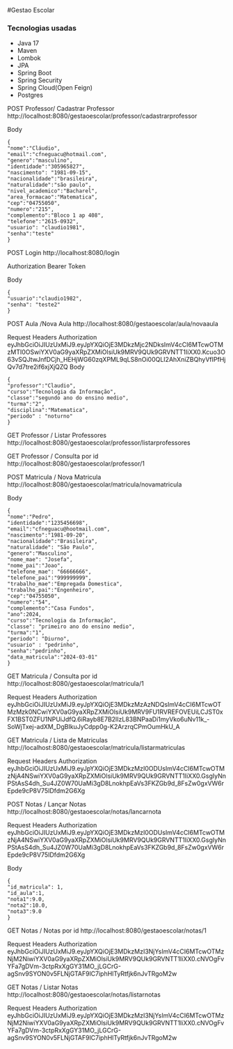 #Gestao Escolar

### Tecnologias usadas
- Java 17
- Maven
- Lombok
- JPA
- Spring Boot
- Spring Security
- Spring Cloud(Open Feign)
- Postgres

POST
Professor/ Cadastrar Professor
http://localhost:8080/gestaoescolar/professor/cadastrarprofessor
﻿

Body
```
{
"nome":"Cláudio",
"email":"cfneguacu@hotmail.com",
"genero":"masculino",
"identidade":"305965827",
"nascimento": "1981-09-15",
"nacionalidade":"brasileira",
"naturalidade":"são paulo",
"nivel_academico":"Bacharel",
"area_formacao":"Matematica",
"cep":"04755050",
"numero":"215",
"complemento":"Bloco 1 ap 408",
"telefone":"2615-0932",
"usuario": "claudio1981",
"senha":"teste"
}
```

POST
Login
http://localhost:8080/login
﻿

Authorization
Bearer Token

Body
```
{
"usuario":"claudio1982",
"senha": "teste2"
}
```
POST
Aula /Nova Aula
http://localhost:8080/gestaoescolar/aula/novaaula
﻿

Request Headers
Authorization
eyJhbGciOiJIUzUxMiJ9.eyJpYXQiOjE3MDkzMjc2NDksImV4cCI6MTcwOTMzMTI0OSwiYXV0aG9yaXRpZXMiOlsiUk9MRV9QUk9GRVNTT1IiXX0.Kcuo3O63vSQJtwJnfDCjh_HEHjWG60zqXPML9qLS8nOi00QLI2AhXniZBQhyVfIPfHjQv7d7tre2if6xjXjQZQ
Body
```
{
"professor":"Claudio",
"curso":"Tecnologia da Informação",
"classe":"segundo ano do ensino medio",
"turma":"2",
"disciplina":"Matematica",
"periodo" : "noturno"
}
```

GET
Professor / Listar Professores
http://localhost:8080/gestaoescolar/professor/listarprofessores
﻿

GET
Professor / Consulta por id
http://localhost:8080/gestaoescolar/professor/1
﻿

POST
Matricula / Nova Matricula
http://localhost:8080/gestaoescolar/matricula/novamatricula
﻿

Body
```
{
"nome":"Pedro",
"identidade":"1235456698",
"email":"cfneguacu@hootmail.com",
"nascimento":"1981-09-20",
"nacionalidade":"Brasileira",
"naturalidade": "São Paulo",
"genero":"Masculino",
"nome_mae": "Josefa",
"nome_pai":"Joao",
"telefone_mae": "66666666",
"telefone_pai":"999999999",
"trabalho_mae":"Empregada Domestica",
"trabalho_pai":"Engenheiro",
"cep":"04755050",
"numero":"54",
"complemento":"Casa Fundos",
"ano":2024,
"curso":"Tecnologia da Informação",
"classe": "primeiro ano do ensino medio",
"turma":"1",
"periodo": "Diurno",
"usuario" : "pedrinho",
"senha":"pedrinho",
"data_matricula":"2024-03-01"
}
```

GET
Matricula / Consulta por id
http://localhost:8080/gestaoescolar/matricula/1
﻿

Request Headers
Authorization
eyJhbGciOiJIUzUxMiJ9.eyJpYXQiOjE3MDkzMzAzNDQsImV4cCI6MTcwOTMzMzk0NCwiYXV0aG9yaXRpZXMiOlsiUk9MRV9FU1RVREFOVEUiLCJST0xFX1BST0ZFU1NPUiJdfQ.6iRayb8E7B2lIzL83BNPaaDi1myVko6uNv11k_-SoWjTxej-adXM_DgBIkuJyCdpp0g-K2ArzrqCPmOumHkU_A

GET
Matricula / Lista de Matriculas
http://localhost:8080/gestaoescolar/matricula/listarmatriculas
﻿

Request Headers
Authorization
eyJhbGciOiJIUzUxMiJ9.eyJpYXQiOjE3MDkzMzI0ODUsImV4cCI6MTcwOTMzNjA4NSwiYXV0aG9yaXRpZXMiOlsiUk9MRV9QUk9GRVNTT1IiXX0.GsgIyNnPStAsS4dh_Su4JZ0W70UaMi3gD8LnokhpEaVs3FKZGb9d_8FsZw0gxVW6rEpde9cP8V75IDfdm2G6Xg

POST
Notas / Lançar Notas
http://localhost:8080/gestaoescolar/notas/lancarnota
﻿

Request Headers
Authorization
eyJhbGciOiJIUzUxMiJ9.eyJpYXQiOjE3MDkzMzI0ODUsImV4cCI6MTcwOTMzNjA4NSwiYXV0aG9yaXRpZXMiOlsiUk9MRV9QUk9GRVNTT1IiXX0.GsgIyNnPStAsS4dh_Su4JZ0W70UaMi3gD8LnokhpEaVs3FKZGb9d_8FsZw0gxVW6rEpde9cP8V75IDfdm2G6Xg


Body

```
{
"id_matricula": 1,
"id_aula":1,
"nota1":9.0,
"nota2":10.0,
"nota3":9.0
}
```

GET
Notas / Notas por id
http://localhost:8080/gestaoescolar/notas/1
﻿

Request Headers
Authorization
eyJhbGciOiJIUzUxMiJ9.eyJpYXQiOjE3MDkzMzI3NjYsImV4cCI6MTcwOTMzNjM2NiwiYXV0aG9yaXRpZXMiOlsiUk9MRV9QUk9GRVNTT1IiXX0.cNVOgFvYFa7gDVm-3ctpRxXgGY31MO_jLGCrG-agSnv9SYON0v5FLNjGTAF9lC7iphHlTyRtfjk6nJvTRgoM2w

GET
Notas / Listar Notas
http://localhost:8080/gestaoescolar/notas/listarnotas
﻿

Request Headers
Authorization
eyJhbGciOiJIUzUxMiJ9.eyJpYXQiOjE3MDkzMzI3NjYsImV4cCI6MTcwOTMzNjM2NiwiYXV0aG9yaXRpZXMiOlsiUk9MRV9QUk9GRVNTT1IiXX0.cNVOgFvYFa7gDVm-3ctpRxXgGY31MO_jLGCrG-agSnv9SYON0v5FLNjGTAF9lC7iphHlTyRtfjk6nJvTRgoM2w